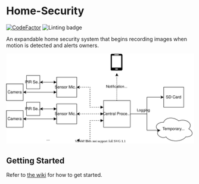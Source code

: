 # Home-Security

[![CodeFactor](https://www.codefactor.io/repository/github/jolonb/home-security/badge)](https://www.codefactor.io/repository/github/jolonb/home-security)
![Linting badge](https://github.com/JolonB/Home-Security/actions/workflows/linting.yml/badge.svg)

An expandable home security system that begins recording images when motion is detected and alerts owners.

![system overview](assets/img/overview.svg)

## Getting Started

Refer to [the wiki](https://github.com/JolonB/Home-Security/wiki) for how to get started.
